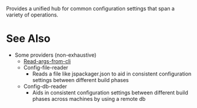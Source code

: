 Provides a unified hub for common configuration settings that span a variety of operations.

# See Also

- Some providers (non-exhaustive)
  - [Read-args-from-cli](../Apis/Read-args-from-cli.md)
  - Config-file-reader
    - Reads a file like jspackager.json to aid in consistent configuration settings between different build phases
  - Config-db-reader
    - Aids in consistent configuration settings between different build phases across machines by using a remote db